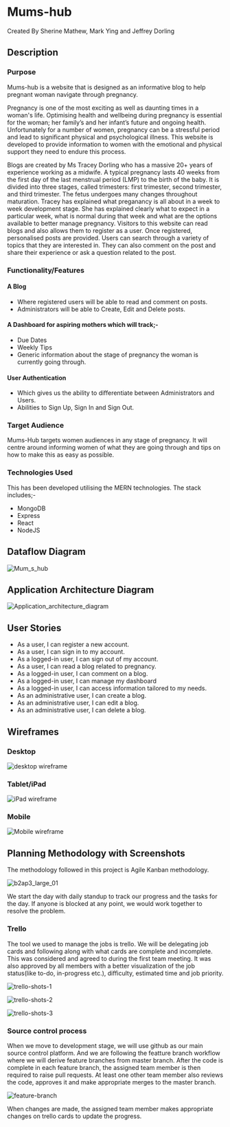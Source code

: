 # Mums-hub
Created By Sherine Mathew, Mark Ying and Jeffrey Dorling

## Description 
### Purpose
Mums-hub is a website that is designed as an informative blog to help pregnant woman navigate through 
pregnancy. 

Pregnancy is one of the most exciting as well as daunting times in a woman's life. Optimising health and wellbeing during pregnancy is essential for the woman; her family’s and her infant’s future and ongoing health. Unfortunately for a number of women, pregnancy can be a stressful period and lead to significant physical and psychological illness. This website is developed to provide information to women with the emotional and physical support they need to endure this process. 

Blogs are created by Ms Tracey Dorling who has a massive 20+ years of experience working as a midwife. A typical pregnancy lasts 40 weeks from the first day of the last menstrual period (LMP) to the birth of the baby. It is divided into three stages, called trimesters: first trimester, second trimester, and third trimester. The fetus undergoes many changes throughout maturation. Tracey has explained what preganancy is all about in a week to week development stage. She has explained clearly what to expect in a particular week, what is normal during that week and what are the options available to better manage pregnancy. Visitors to this website can read blogs and also allows them to register as a user. Once registered, personalised posts are provided. Users can search through a variety of topics that they are interested in. They can also comment on the post and share their experience or ask a question related to the post.

### Functionality/Features
#### A Blog
- Where registered users will be able to read and comment on posts.
- Administrators will be able to Create, Edit and Delete posts.

#### A Dashboard for aspiring mothers which will track;-
- Due Dates 
- Weekly Tips
- Generic information about the stage of pregnancy the woman is currently going through.

#### User Authentication
- Which gives us the ability to differentiate between Administrators and Users.
- Abilities to Sign Up, Sign In and Sign Out.

### Target Audience
Mums-Hub targets women audiences in any stage of pregnancy.
It will centre around informing women of what they are going through and tips on how to make this as 
easy as possible.

### Technologies Used
This has been developed utilising the MERN technologies. The stack includes;-
- MongoDB
- Express
- React
- NodeJS

## Dataflow Diagram
![Mum_s_hub](https://user-images.githubusercontent.com/8579501/70398940-d8d6cc80-1a6b-11ea-9292-930db99bd066.png)

## Application Architecture Diagram 
![Application_architecture_diagram](https://user-images.githubusercontent.com/8579501/70398942-daa09000-1a6b-11ea-9669-020a8ded44c3.png)

## User Stories
- As a user, I can register a new account.  
- As a user, I can sign in to my account. 
- As a logged-in user, I can sign out of my account.
- As a user, I can read a blog related to pregnancy.
- As a logged-in user, I can comment on a blog.
- As a logged-in user, I can manage my dashboard
- As a logged-in user, I can access information tailored to my needs.
- As an administrative user, I can create a blog. 
- As an administrative user, I can edit a blog. 
- As an administrative user, I can delete a blog.

## Wireframes

### Desktop
![desktop wireframe](Docs/Wireframes/Desktop.png)

### Tablet/iPad
![iPad wireframe](Docs/Wireframes/iPad.png)

### Mobile
![Mobile wireframe](Docs/Wireframes/Mobile.png)

## Planning Methodology with Screenshots
The methodology followed in this project is Agile Kanban methodology.

![b2ap3_large_01](https://user-images.githubusercontent.com/8579501/70580916-1fa9fb00-1c01-11ea-9f04-902297803f33.jpg)

We start the day with daily standup to track our progress and the tasks for the day. If anyone is blocked at any point, we would work together to resolve the problem.  

### Trello
The tool we used to manage the jobs is trello. We will be delegating job cards and following along with what cards are complete and incomplete. This was considered and agreed to during the first team meeting. It was also approved by all members with a better visualization of the job status(like to-do, in-progress etc.), difficulty, estimated time and job priority.   

![trello-shots-1](https://user-images.githubusercontent.com/8579501/70399064-d88b0100-1a6c-11ea-8288-600c43dbf049.png)

![trello-shots-2](https://user-images.githubusercontent.com/8579501/70399065-d88b0100-1a6c-11ea-9c4d-bcc0dfa2f010.png)

![trello-shots-3](https://user-images.githubusercontent.com/8579501/70399066-d9239780-1a6c-11ea-9e5b-33a374a78a2d.png)


### Source control process
When we move to development stage, we will use github as our main source control platform. And we are following the featture branch workflow where we will derive feature branches from master branch. After the code is complete in each feature branch, the assigned team member is then required to raise pull requests. At least one other team member also reviews the code, approves it and make appropriate merges to the master branch.

![feature-branch](https://user-images.githubusercontent.com/8579501/70581588-600a7880-1c03-11ea-99f3-30b62c7c4beb.png)

When changes are made, the assigned team member makes appropriate changes on trello cards to update the progress.
